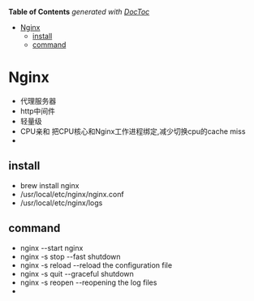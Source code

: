 <!-- START doctoc generated TOC please keep comment here to allow auto update -->
<!-- DON'T EDIT THIS SECTION, INSTEAD RE-RUN doctoc TO UPDATE -->
**Table of Contents**  *generated with [DocToc](https://github.com/thlorenz/doctoc)*

- [Nginx](#nginx)
  - [install](#install)
  - [command](#command)

<!-- END doctoc generated TOC please keep comment here to allow auto update -->

# Nginx
- 代理服务器
- http中间件
- 轻量级
- CPU亲和 把CPU核心和Nginx工作进程绑定,减少切换cpu的cache miss
- 
## install
- brew install nginx
- /usr/local/etc/nginx/nginx.conf
- /usr/local/etc/nginx/logs
## command
- nginx --start nginx
- nginx -s stop --fast shutdown
- nginx -s reload --reload the configuration file
- nginx -s quit --graceful shutdown
- nginx -s reopen --reopening the log files
- 